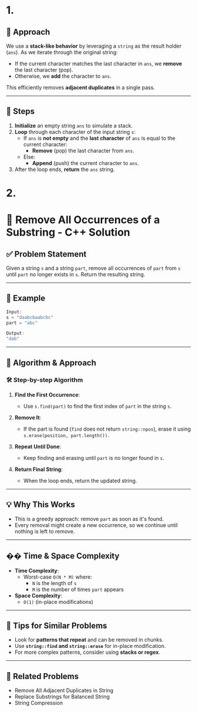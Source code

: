 # 1.

## 🧾 Approach

We use a **stack-like behavior** by leveraging a `string` as the result holder (`ans`). As we iterate through the original string:

- If the current character matches the last character in `ans`, we **remove** the last character (pop).
- Otherwise, we **add** the character to `ans`.

This efficiently removes **adjacent duplicates** in a single pass.

---

## 🧮 Steps

1. **Initialize** an empty string `ans` to simulate a stack.
2. **Loop** through each character of the input string `s`:
   - If `ans` is **not empty** and the **last character** of `ans` is equal to the current character:
     - **Remove** (pop) the last character from `ans`.
   - Else:
     - **Append** (push) the current character to `ans`.
3. After the loop ends, **return** the `ans` string.

# 2.

# 🧠 Remove All Occurrences of a Substring - C++ Solution

## ✅ Problem Statement

Given a string `s` and a string `part`, remove all occurrences of `part` from `s` until `part` no longer exists in `s`. Return the resulting string.

---

## 🧾 Example

```cpp
Input:
s = "daabcbaabcbc"
part = "abc"

Output:
"dab"
```

---

## 🧹 Algorithm & Approach

### 🛠️ Step-by-step Algorithm

1. **Find the First Occurrence**:

   - Use `s.find(part)` to find the first index of `part` in the string `s`.

2. **Remove It**:

   - If the part is found (`find` does not return `string::npos`), erase it using `s.erase(position, part.length())`.

3. **Repeat Until Done**:

   - Keep finding and erasing until `part` is no longer found in `s`.

4. **Return Final String**:
   - When the loop ends, return the updated string.

---

## 💡 Why This Works

- This is a greedy approach: remove `part` as soon as it's found.
- Every removal might create a new occurrence, so we continue until nothing is left to remove.

---

## �� Time & Space Complexity

- **Time Complexity**:
  - Worst-case `O(N * M)` where:
    - `N` is the length of `s`
    - `M` is the number of times `part` appears
- **Space Complexity**:
  - `O(1)` (in-place modifications)

---

## 🧠 Tips for Similar Problems

- Look for **patterns that repeat** and can be removed in chunks.
- Use **`string::find` and `string::erase`** for in-place modification.
- For more complex patterns, consider using **stacks or regex**.

---

## 🔗 Related Problems

- Remove All Adjacent Duplicates in String
- Replace Substrings for Balanced String
- String Compression
